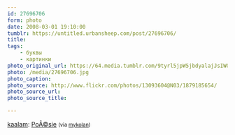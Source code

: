 ```yaml
---
id: 27696706
form: photo
date: 2008-03-01 19:10:00
tumblr: https://untitled.urbansheep.com/post/27696706/
title:
tags:
    - буквы
    - картинки
photo_original_url: https://64.media.tumblr.com/9tyrl5jpW5jbdyalajJsIWOi_500.jpg
photo: /media/27696706.jpg
photo_caption:
photo_source: http://www.flickr.com/photos/13093604@N03/1879185654/
photo_source_url:
photo_source_title:

---
```


<p><a href="http://flickr.com/photos/13093604@N03">kaalam</a>: <a href="http://www.flickr.com/photos/13093604@N03/1879185654/">PoÃ©sie</a> <small>(via <a href="http://mykolan.tumblr.com/post/26558229">mykolan</a>)</small></p>
